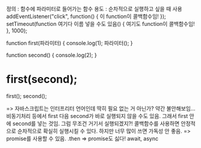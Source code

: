 정의 : 함수에 파라미터로 들어가는 함수
용도 : 순차적으로 실행하고 싶을 때 사용
addEventListener("click", function() {
    이 function이 콜백함수임!
});
setTimeout(function 여기다 이름 넣을 수도 있음() {
    여기도 function이 콜백함수임!
}, 1000);

function first(파라미터) {
    console.log(1);
    파라미터();
}

function second() {
    console.log(2);
}

first(second);
=
first();
second();

=> 자바스크립트는 인터프리터 언어인데 딱히 필요 없는 거 아닌가?
약간 불안해보임...비동기처리 등에서 first 다음 second가 바로 실행되지 않을 수도 있음.
그래서 first 안에 second를 넣는 것임. 그럼 무조건 거기서 실행되겠지?!
콜백함수를 사용하면 안정적으로 순차적으로 확실히 실행시킬 수 있다.
하지만 너무 많이 쓰면 가독성 안 좋음.
=> promise를 사용할 수 있음.
.then
=> promise도 싫다!
await, async
